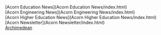 [Acorn Education News](Acorn Education News/index.html)<br>
[Acorn Engineering News](Acorn Engineering News/index.html)<br>
[Acorn Higher Education News](Acorn Higher Education News/index.html)<br>
[Acorn Newsletter](Acorn Newsletter/index.html)<br>
[Archimedean](Archimedean/index.html)<br>
